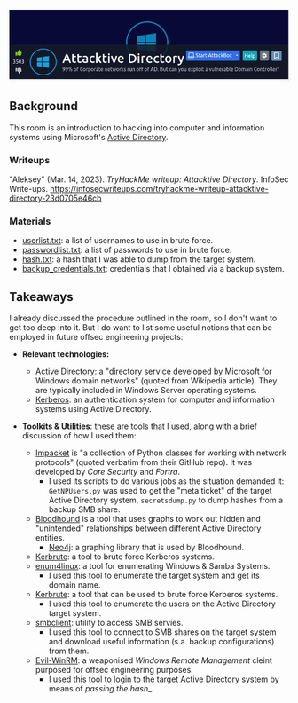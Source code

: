 
<a href="https://tryhackme.com/room/attacktivedirectory" target="_blank"><img src="./banner.png" width="700px" /></a>

## Background

This room is an introduction to hacking into computer and information systems using Microsoft's [Active Directory](https://learn.microsoft.com/en-us/windows-server/identity/ad-ds/get-started/virtual-dc/active-directory-domain-services-overview).

### Writeups

"Aleksey" (Mar. 14, 2023). _TryHackMe writeup: Attacktive Directory_. InfoSec Write-ups. https://infosecwriteups.com/tryhackme-writeup-attacktive-directory-23d0705e46cb

### Materials

* [userlist.txt](./materials/userlist.txt): a list of usernames to use in brute force.
* [passwordlist.txt](./materials/passwordlist.txt): a list of passwords to use in brute force.
* [hash.txt](./materials/hash.txt): a hash that I was able to dump from the target system.
* [backup_credentials.txt](./materials/backup_credentials.txt): credentials that I obtained via a backup system.

## Takeaways

I already discussed the procedure outlined in the room, so I don't want to get too deep into it. But I do want to list some useful notions that can be employed in future offsec engineering projects:

* __Relevant technologies:__
    * [Active Directory](https://en.wikipedia.org/wiki/Active_Directory): a "directory service developed by Microsoft for Windows domain networks" (quoted from Wikipedia article). They are typically included in Windows Server operating systems.
    * [Kerberos](https://www.techtarget.com/searchsecurity/definition/Kerberos): an authentication system for computer and information systems using Active Directory.

* __Toolkits & Utilities__: these are tools that I used, along with a brief discussion of how I used them:
    * [Impacket](https://github.com/fortra/impacket) is "a collection of Python classes for working with network protocols" (quoted verbatim from their GitHub repo). It was developed by _Core Security_ and _Fortra_.
        * I used its scripts to do various jobs as the situation demanded it: ``GetNPUsers.py`` was used to get the "meta ticket" of the target Active Directory system, ``secretsdump.py`` to dump hashes from a backup SMB share.
    * [Bloodhound](https://github.com/BloodHoundAD/BloodHound) is a tool that uses graphs to work out hidden and "unintended" relationships between different Active Directory entities.
        * [Neo4j](https://neo4j.com/product/neo4j-graph-database/): a graphing library that is used by Bloodhound.
    * [Kerbrute](https://github.com/ropnop/kerbrute/releases): a tool to brute force Kerberos systems.
    * [enum4linux](https://www.kali.org/tools/enum4linux/): a tool for enumerating Windows & Samba Systems.
        * I used this tool to enumerate the target system and get its domain name.
    * [Kerbrute](https://github.com/ropnop/kerbrute): a tool that can be used to brute force Kerberos systems.
        * I used this tool to enumerate the users on the Active Directory target system.
    * [smbclient](https://www.samba.org/samba/docs/current/man-html/smbclient.1.html): utility to access SMB servies.
        * I used this tool to connect to SMB shares on the target system and download useful information (s.a. backup configurations) from them.
    * [Evil-WinRM](https://github.com/Hackplayers/evil-winrm): a weaponised _Windows Remote Management_ cleint purposed for offsec engineering purposes.
        * I used this tool to login to the target Active Directory system by means of _passing the hash__.

